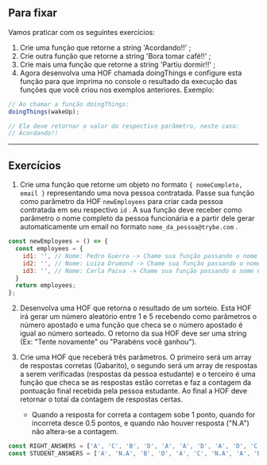 ## Para fixar
Vamos praticar com os seguintes exercícios:
1. Crie uma função que retorne a string 'Acordando!!' ;
2. Crie outra função que retorne a string 'Bora tomar café!!' ;
3. Crie mais uma função que retorne a string 'Partiu dormir!!' ;
4. Agora desenvolva uma HOF chamada doingThings e configure esta função para que imprima no console o resultado da execução das funções que você criou nos exemplos anteriores. Exemplo:
```js
// Ao chamar a função doingThings:
doingThings(wakeUp);

// Ela deve retornar o valor do respectivo parâmetro, neste caso:
// Acordando!!
```

<hr>

## Exercícios
1. Crie uma função que retorne um objeto no formato `{ nomeCompleto, email }` representando uma nova pessoa contratada. Passe sua função como parâmetro da HOF `newEmployees` para criar cada pessoa contratada em seu respectivo `id` . A sua função deve receber como parâmetro o nome completo da pessoa funcionária e a partir dele gerar automaticamente um email no formato `nome_da_pessoa@trybe.com` .
```js
const newEmployees = () => {
  const employees = {
    id1: '', // Nome: Pedro Guerra -> Chame sua função passando o nome Pedro Guerra como parâmetro, substituindo as aspas
    id2: '', // Nome: Luiza Drumond -> Chame sua função passando o nome Luiza Drumond como parâmetro, substituindo as aspas
    id3: '', // Nome: Carla Paiva -> Chame sua função passando o nome Carla Paiva como parâmetro, substituindo as aspas
  }
  return employees;
};
```

2. Desenvolva uma HOF que retorna o resultado de um sorteio. Esta HOF irá gerar um número aleatório entre 1 e 5 recebendo como parâmetros o número apostado e uma função que checa se o número apostado é igual ao número sorteado. O retorno da sua HOF deve ser uma string (Ex: "Tente novamente" ou "Parabéns você ganhou").

3. Crie uma HOF que receberá três parâmetros. O primeiro será um array de respostas corretas (Gabarito), o segundo será um array de respostas a serem verificadas (respostas da pessoa estudante) e o terceiro é uma função que checa se as respostas estão corretas e faz a contagem da pontuação final recebida pela pessoa estudante. Ao final a HOF deve retornar o total da contagem de respostas certas.
    - Quando a resposta for correta a contagem sobe 1 ponto, quando for incorreta desce 0.5 pontos, e quando não houver resposta ("N.A") não altera-se a contagem.
```js
const RIGHT_ANSWERS = ['A', 'C', 'B', 'D', 'A', 'A', 'D', 'A', 'D', 'C'];
const STUDENT_ANSWERS = ['A', 'N.A', 'B', 'D', 'A', 'C', 'N.A', 'A', 'D', 'B'];
```
